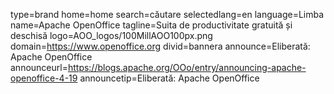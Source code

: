 type=brand
home=home
search=căutare
selectedlang=en
language=Limba
name=Apache OpenOffice
tagline=Suita de productivitate gratuită și deschisă
logo=AOO_logos/100MillAOO100px.png
domain=https://www.openoffice.org
divid=bannera
announce=Eliberată: Apache OpenOffice
announceurl=https://blogs.apache.org/OOo/entry/announcing-apache-openoffice-4-19
announcetip=Eliberată: Apache OpenOffice
~~~~~~
